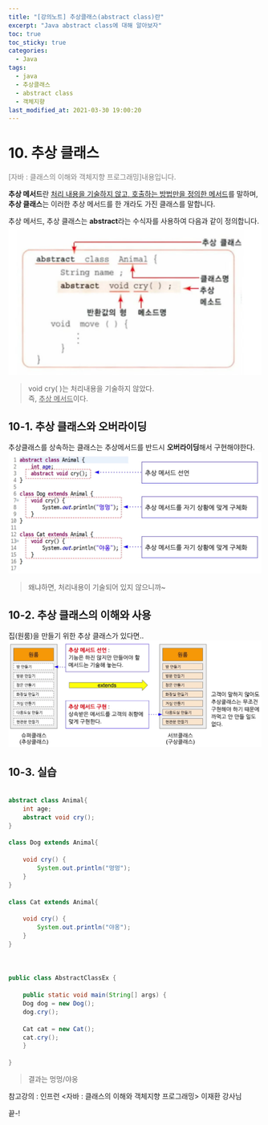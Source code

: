 ```yaml
---
title: "[강의노트] 추상클래스(abstract class)란"
excerpt: "Java abstract class에 대해 알아보자"
toc: true
toc_sticky: true
categories:
  - Java
tags:
  - java
  - 추상클래스
  - abstract class
  - 객체지향
last_modified_at: 2021-03-30 19:00:20
---
```

# 10. 추상 클래스
<span style="color:grey">[자바 : 클래스의 이해와 객체지향 프로그래밍]내용입니다.</span>
  
**추상 메서드**란 <u>처리 내용을 기술하지 않고, 호출하는 방법만을 정의한 메서드</u>를 말하며,  
**추상 클래스**는 이러한 추상 메서드를 한 개라도 가진 클래스를 말합니다.  
  
추상 메서드, 추상 클래스는 **abstract**라는 수식자를 사용하여 다음과 같이 정의합니다.  
![이미지](/assets/images/JAVA/abstractclass/aclass1.png)
> void cry( )는 처리내용을 기술하지 않았다.  
> 즉, <u>추상 메서드</u>이다. 

## 10-1. 추상 클래스와 오버라이딩
추상클래스를 상속하는 클래스는 추상메서드를 반드시 **오버라이딩**해서 구현해야한다.
![이미지](/assets/images/JAVA/abstractclass/aclass2.png)
> 왜냐하면, 처리내용이 기술되어 있지 않으니까~
  
## 10-2. 추상 클래스의 이해와 사용
집(원룸)을 만들기 위한 추상 클래스가 있다면..
![이미지](/assets/images/JAVA/abstractclass/aclass3.png)

## 10-3. 실습

```java

abstract class Animal{
	int age;
	abstract void cry();
}

class Dog extends Animal{

	void cry() {
		System.out.println("멍멍");
	}
}

class Cat extends Animal{

	void cry() {
		System.out.println("야옹");
	}
}



public class AbstractClassEx {

	public static void main(String[] args) {
	Dog dog = new Dog();
	dog.cry();
	
	Cat cat = new Cat();
	cat.cry();
	}

}
```
> 결과는 멍멍/야옹
  
참고강의 : 인프런 <자바 : 클래스의 이해와 객체지향 프로그래밍> 이재환 강사님
  
끝-!